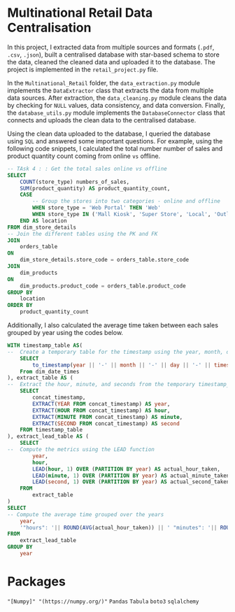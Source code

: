 # Multinational Retail Data Centralisation

In this project, I extracted data from multiple sources and formats (`.pdf`, `.csv`, `.json`), built a centralised database with star-based schema to store the data, cleaned the cleaned data and uploaded it to the database. The project is implemented in the `retail_project.py` file.

In the `Multinational_Retail` folder, the `data_extraction.py` module implements the `DataExtractor` class that extracts the data from multiple data sources. After extraction, the `data_cleaning.py` module cleans the data by checking for `NULL` values, data consistency, and data conversion. Finally, the `database_utils.py` module implements the `DatabaseConnector` class that connects and uploads the clean data to the centralised database.

Using the clean data uploaded to the database, I queried the database using `SQL` and answered some important questions. For example, using the following code snippets, I calculated the total number number of sales and product quantity count coming from online `vs` offline.

```SQL
-- TAsk 4 : : Get the total sales online vs offline
SELECT 
	COUNT(store_type) numbers_of_sales,
	SUM(product_quantity) AS product_quantity_count,
    CASE
		-- Group the stores into two categories - online and offline
        WHEN store_type = 'Web Portal' THEN 'Web'
        WHEN store_type IN ('Mall Kiosk', 'Super Store', 'Local', 'Outlet') THEN 'Offline'
    END AS location
FROM dim_store_details
-- Join the different tables using the PK and FK
JOIN
	orders_table
ON 
	dim_store_details.store_code = orders_table.store_code
JOIN 
	dim_products
ON
	dim_products.product_code = orders_table.product_code
GROUP BY
	location
ORDER BY 
	product_quantity_count
```

Additionally, I also calculated the average time taken between each sales grouped by year using the codes below.
```SQL
WITH timestamp_table AS(
-- 	Create a temporary table for the timestamp using the year, month, day and timestamp column
	SELECT
		to_timestamp(year || '-' || month || '-' || day || '-' || timestamp, 'YYYY-MM-DD HH24:MI:SS')::timestamp  AS concat_timestamp
	From dim_date_times
), extract_table AS (
-- 	Extract the hour, minute, and seconds from the temporary timestamp_table
	SELECT 
		concat_timestamp,
		EXTRACT(YEAR FROM concat_timestamp) AS year,
		EXTRACT(HOUR FROM concat_timestamp) AS hour,
		EXTRACT(MINUTE FROM concat_timestamp) AS minute,
		EXTRACT(SECOND FROM concat_timestamp) AS second
	FROM timestamp_table
), extract_lead_table AS (
	SELECT
-- 	Compute the metrics using the LEAD function
		year,
		hour,
		LEAD(hour, 1) OVER (PARTITION BY year) AS actual_hour_taken,
		LEAD(minute, 1) OVER (PARTITION BY year) AS actual_minute_taken,
		LEAD(second, 1) OVER (PARTITION BY year) AS actual_second_taken
	FROM
		extract_table
)
SELECT
-- Compute the average time grouped over the years
	year,
	'"hours": '|| ROUND(AVG(actual_hour_taken)) || ' "minutes": '|| ROUND(AVG(actual_minute_taken)) || ' "seconds": ' || ROUND(AVG(actual_second_taken)) || ' "millise..."' AS actual_time_taken
FROM
	extract_lead_table
GROUP BY
	year
```

# Packages
`"[Numpy]" "(https://numpy.org/)"` 
`Pandas`
`Tabula`
`boto3`
`sqlalchemy`

